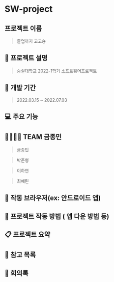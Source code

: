 # SW-project
## 프로젝트 이름 
> 졸업까지 고고슝
## :raised_hands: 프로젝트 설명 
  > 숭실대학교 2022-1학기 소프트웨어프로젝트
  
   
## :calendar: 개발 기간 
  > 2022.03.15 ~ 2022.07.03
  

## :computer: 주요 기능 

## :family_man_woman_girl_boy: TEAM 금종민
> 금종민 

> 박준형

> 이하연

> 최예린

## :mega: 작동 브라우저(ex: 안드로이드 앱)


## :pushpin: 프로젝트 작동 방법 ( 앱 다운 방법 등)


## :clipboard: 프로젝트 요약 


## :bookmark_tabs: 참고 목록 


## :speech_balloon: 회의록 
